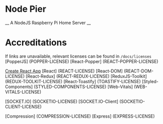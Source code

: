 # Node Pier
__ A NodeJS Raspberry Pi Home Server __

# Accreditations
If links are unavailable, relevant licenses can be found in `/docs/licenses`
[PopperJS] (POPPER-LICENSE)
[React-Popper] (REACT-POPPER-LICENSE)

[Create React App](CRA-LICENSE)
[React] (REACT-LICENSE)
[React-DOM] (REACT-DOM-LICENSE)
[React-Redux] (REACT-REDUX-LICENSE)
[ReduxJS-Toolkit] (REDUX-TOOLKIT-LICENSE)
[React-Toastify] (TOASTIFY-LICENSE)
[Styled-Components] (STYLED-COMPONENTS-LICENSE)
[Web-Vitals] (WEB-VITALS-LICENSE)

[SOCKET.IO] (SOCKETIO-LICENSE)
[SOCKET.IO-Client] (SOCKETIO-CLIENT-LICENSE)

[Compression] (COMPRESSION-LICENSE)
[Express] (EXPRESS-LICENSE)
